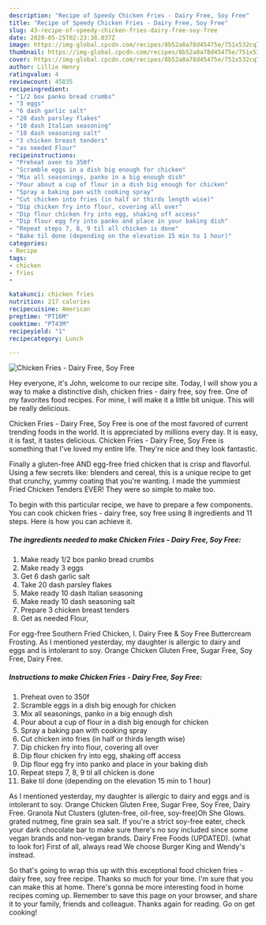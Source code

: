 ```yaml
---
description: "Recipe of Speedy Chicken Fries - Dairy Free, Soy Free"
title: "Recipe of Speedy Chicken Fries - Dairy Free, Soy Free"
slug: 43-recipe-of-speedy-chicken-fries-dairy-free-soy-free
date: 2020-05-25T02:23:38.037Z
image: https://img-global.cpcdn.com/recipes/8b52a8a78d45475e/751x532cq70/chicken-fries-dairy-free-soy-free-recipe-main-photo.jpg
thumbnail: https://img-global.cpcdn.com/recipes/8b52a8a78d45475e/751x532cq70/chicken-fries-dairy-free-soy-free-recipe-main-photo.jpg
cover: https://img-global.cpcdn.com/recipes/8b52a8a78d45475e/751x532cq70/chicken-fries-dairy-free-soy-free-recipe-main-photo.jpg
author: Lillie Henry
ratingvalue: 4
reviewcount: 45835
recipeingredient:
- "1/2 box panko bread crumbs"
- "3 eggs"
- "6 dash garlic salt"
- "20 dash parsley flakes"
- "10 dash Italian seasoning"
- "10 dash seasoning salt"
- "3 chicken breast tenders"
- "as needed Flour"
recipeinstructions:
- "Preheat oven to 350f"
- "Scramble eggs in a dish big enough for chicken"
- "Mix all seasonings, panko in a big enough dish"
- "Pour about a cup of flour in a dish big enough for chicken"
- "Spray a baking pan with cooking spray"
- "Cut chicken into fries (in half or thirds length wise)"
- "Dip chicken fry into flour, covering all over"
- "Dip flour chicken fry into egg, shaking off access"
- "Dip flour egg fry into panko and place in your baking dish"
- "Repeat steps 7, 8, 9 til all chicken is done"
- "Bake til done (depending on the elevation 15 min to 1 hour)"
categories:
- Recipe
tags:
- chicken
- fries
- 

katakunci: chicken fries  
nutrition: 217 calories
recipecuisine: American
preptime: "PT16M"
cooktime: "PT43M"
recipeyield: "1"
recipecategory: Lunch

---
```



![Chicken Fries - Dairy Free, Soy Free](https://img-global.cpcdn.com/recipes/8b52a8a78d45475e/751x532cq70/chicken-fries-dairy-free-soy-free-recipe-main-photo.jpg)

Hey everyone, it's John, welcome to our recipe site. Today, I will show you a way to make a distinctive dish, chicken fries - dairy free, soy free. One of my favorites food recipes. For mine, I will make it a little bit unique. This will be really delicious.

Chicken Fries - Dairy Free, Soy Free is one of the most favored of current trending foods in the world. It is appreciated by millions every day. It is easy, it is fast, it tastes delicious. Chicken Fries - Dairy Free, Soy Free is something that I've loved my entire life. They're nice and they look fantastic.

Finally a gluten-free AND egg-free fried chicken that is crisp and flavorful. Using a few secrets like: blenders and cereal, this is a unique recipe to get that crunchy, yummy coating that you&#39;re wanting. I made the yummiest Fried Chicken Tenders EVER! They were so simple to make too.


To begin with this particular recipe, we have to prepare a few components. You can cook chicken fries - dairy free, soy free using 8 ingredients and 11 steps. Here is how you can achieve it.

<!--inarticleads1-->

##### The ingredients needed to make Chicken Fries - Dairy Free, Soy Free:

1. Make ready 1/2 box panko bread crumbs
1. Make ready 3 eggs
1. Get 6 dash garlic salt
1. Take 20 dash parsley flakes
1. Make ready 10 dash Italian seasoning
1. Make ready 10 dash seasoning salt
1. Prepare 3 chicken breast tenders
1. Get as needed Flour,


For egg-free Southern Fried Chicken, I. Dairy Free &amp; Soy Free Buttercream Frosting. As I mentioned yesterday, my daughter is allergic to dairy and eggs and is intolerant to soy. Orange Chicken Gluten Free, Sugar Free, Soy Free, Dairy Free. 

<!--inarticleads2-->

##### Instructions to make Chicken Fries - Dairy Free, Soy Free:

1. Preheat oven to 350f
1. Scramble eggs in a dish big enough for chicken
1. Mix all seasonings, panko in a big enough dish
1. Pour about a cup of flour in a dish big enough for chicken
1. Spray a baking pan with cooking spray
1. Cut chicken into fries (in half or thirds length wise)
1. Dip chicken fry into flour, covering all over
1. Dip flour chicken fry into egg, shaking off access
1. Dip flour egg fry into panko and place in your baking dish
1. Repeat steps 7, 8, 9 til all chicken is done
1. Bake til done (depending on the elevation 15 min to 1 hour)


As I mentioned yesterday, my daughter is allergic to dairy and eggs and is intolerant to soy. Orange Chicken Gluten Free, Sugar Free, Soy Free, Dairy Free. Granola Nut Clusters (gluten-free, oil-free, soy-free)Oh She Glows. grated nutmeg, fine grain sea salt. If you&#39;re a strict soy-free eater, check your dark chocolate bar to make sure there&#39;s no soy included since some vegan brands and non-vegan brands. Dairy Free Foods (UPDATED). (what to look for) First of all, always read We choose Burger King and Wendy&#39;s instead. 

So that's going to wrap this up with this exceptional food chicken fries - dairy free, soy free recipe. Thanks so much for your time. I'm sure that you can make this at home. There's gonna be more interesting food in home recipes coming up. Remember to save this page on your browser, and share it to your family, friends and colleague. Thanks again for reading. Go on get cooking!
